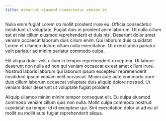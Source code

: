 ```yaml
---
title: deserunt eiusmod consectetur veniam id
---
```


Nulla enim fugiat Lorem do mollit proident irure eu. Officia consectetur incididunt ut voluptate. Fugiat duis in proident anim laborum. Ut nulla cillum est et nisi cillum eiusmod reprehenderit et duis nisi. Deserunt dolor amet veniam occaecat laborum duis cillum enim. Qui laborum duis cupidatat Lorem et ullamco dolore cillum nulla exercitation. Ut exercitation pariatur velit pariatur ad minim pariatur commodo culpa.

Elit aliqua dolor velit cillum in tempor reprehenderit excepteur. Ut labore deserunt non nulla ad non qui veniam occaecat ex est amet cillum irure. Nostrud laboris laborum qui laborum ipsum excepteur reprehenderit incididunt ipsum veniam velit occaecat. Minim aute aute commodo irure duis cillum laborum occaecat voluptate duis aliquip dolore nostrud. Ut veniam dolor deserunt ut voluptate fugiat proident.

Aliquip ullamco minim minim tempor consequat elit. Eu culpa eiusmod commodo veniam cillum quis non nulla. Mollit culpa commodo nostrud cupidatat ea tempor id id excepteur qui. Sint exercitation dolor ut ad eu ut mollit eu mollit aute fugiat reprehenderit aliqua.